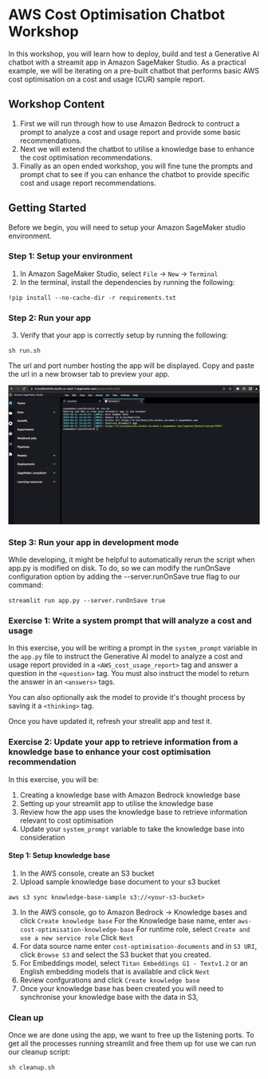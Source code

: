 # AWS Cost Optimisation Chatbot Workshop

In this workshop, you will learn how to deploy, build and test a Generative AI chatbot with a streamit app in Amazon SageMaker Studio. 
As a practical example, we will be iterating on a pre-built chatbot that performs basic AWS cost optimisation on a cost and usage (CUR) sample report. 

## Workshop Content
1. First we will run through how to use Amazon Bedrock to contruct a prompt to analyze a cost and usage report and provide some basic recommendations.
2. Next we will extend the chatbot to utilise a knowledge base to enhance the cost optimisation recommendations.
3. Finally as an open ended workshop, you will fine tune the prompts and prompt chat to see if you can enhance the chatbot to provide specific cost and usage report recommendations.

## Getting Started

Before we begin, you will need to setup your Amazon SageMaker studio environment.

### Step 1: Setup your environment

1. In Amazon SageMaker Studio, select `File` -> `New` -> `Terminal`
2. In the terminal, install the dependencies by running the following:

```
!pip install --no-cache-dir -r requirements.txt
```

### Step 2: Run your app
3. Verify that your app is correctly setup by running the following:

```
sh run.sh
```

The url and port number hosting the app will be displayed. Copy and paste the url in a new browser tab to preview your app.

![run.sh](./images/streamlit-demo-1.png)

### Step 3: Run your app in development mode
While developing, it might be helpful to automatically rerun the script when app.py is modified on disk. To do, so we can modify the runOnSave configuration option by adding the --server.runOnSave true flag to our command:

```
streamlit run app.py --server.runOnSave true
```

### Exercise 1: Write a system prompt that will analyze a cost and usage

In this exercise, you will be writing a prompt in the `system_prompt` variable in the `app.py` file to instruct the Generative AI model to analyze a cost and usage report provided in a `<AWS_cost_usage_report>` tag and answer a question in the `<question>` tag. You must also instruct the model to return the answer in an `<answers>` tags.

You can also optionally ask the model to provide it's thought process by saving it a `<thinking>` tag.

Once you have updated it, refresh your strealit app and test it.

### Exercise 2: Update your app to retrieve information from a knowledge base to enhance your cost optimisation recommendation
    
In this exercise, you will be:

1. Creating a knowledge base with Amazon Bedrock knowledge base
2. Setting up your streamlit app to utilise the knowledge base
3. Review how the app uses the knowledge base to retrieve information relevant to cost optimisation
4. Update your `system_prompt` variable to take the knowledge base into consideration
    
    
#### Step 1: Setup knowledge base
    
1. In the AWS console, create an S3 bucket
2. Upload sample knowledge base document to your s3 bucket
```
aws s3 sync knowledge-base-sample s3://<your-s3-bucket>
```

3. In the AWS console, go to Amazon Bedrock -> Knowledge bases and click `Create knowledge base`
    For the Knowledge base name, enter `aws-cost-optimisation-knowledge-base`
    For runtime role, select `Create and use a new service role`
    Click `Next`
4. For data source name enter `cost-optimisation-documents` and in `S3 URI`, click `Browse S3` and select the S3 bucket that you created.
5. For Embeddings model, select `Titan Embeddings G1 - Textv1.2` or an English embedding models that is available and click `Next`
6. Review confgurations and click `Create knowledge base`
7. Once your knowledge base has been created you will need to synchronise your knowledge base with the data in S3, 


### Clean up
Once we are done using the app, we want to free up the listening ports. To get all the processes running streamlit and free them up for use we can run our cleanup script: 
```
sh cleanup.sh
```